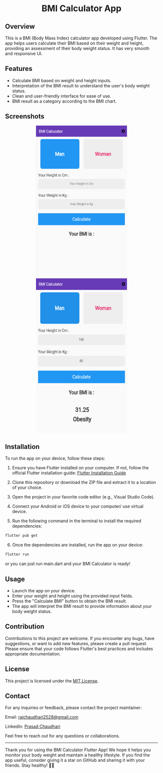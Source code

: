 <!-- Title -->
<h1 align="center">BMI Calculator App</h1>

## Overview

This is a BMI (Body Mass Index) calculator app developed using Flutter. The app helps users calculate their BMI based on their weight and height, providing an assessment of their body weight status. It has very smooth and responsive UI.

## Features

- Calculate BMI based on weight and height inputs.
- Interpretation of the BMI result to understand the user's body weight status.
- Clean and user-friendly interface for ease of use.
- BMI result as a category according to the BMI chart.

## Screenshots

<!-- Add your app screenshots here -->
<p align="center">
  <img src="BMI page.PNG" alt="Screenshot 1" width="300" height="500">
  <img src="BMI Ans.PNG" alt="Screenshot 2" width="300" height="510">
</p>

## Installation

To run the app on your device, follow these steps:

1. Ensure you have Flutter installed on your computer. If not, follow the official Flutter installation guide: [Flutter Installation Guide](https://flutter.dev/docs/get-started/install)

2. Clone this repository or download the ZIP file and extract it to a location of your choice.

3. Open the project in your favorite code editor (e.g., Visual Studio Code).

4. Connect your Android or iOS device to your computer/ use virtual device.

5. Run the following command in the terminal to install the required dependencies:

```bash
flutter pub get
```

6.  Once the dependencies are installed, run the app on your device:

```bash
flutter run
```
or you can just run main.dart and your BMI Calculator is ready!

## Usage

-   Launch the app on your device.
-   Enter your weight and height using the provided input fields.
-   Press the "Calculate BMI" button to obtain the BMI result.
-   The app will interpret the BMI result to provide information about your body weight status.

## Contribution

Contributions to this project are welcome. If you encounter any bugs, have suggestions, or want to add new features, please create a pull request. Please ensure that your code follows Flutter's best practices and includes appropriate documentation.

## License

This project is licensed under the [MIT License](D:\src\F_projects\bmi_calculator\LICENSE).

## Contact

For any inquiries or feedback, please contact the project maintainer:


Email: [rajchaudhari2528@gmail.com](https://mail.google.com/mail/u/0/?fs=1&tf=cm&source=mailto&to=rajchaudhari2528@gmail.com) 

LinkedIn: [Prasad Chaudhari](https://www.linkedin.com/in/prasad-chaudhari-45b975228/)

Feel free to reach out for any questions or collaborations.

----------

Thank you for using the BMI Calculator Flutter App! We hope it helps you monitor your body weight and maintain a healthy lifestyle. If you find the app useful, consider giving it a star on GitHub and sharing it with your friends. Stay healthy! 🏋️‍♂️
